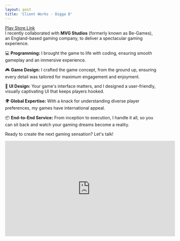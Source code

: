 ```yaml
---
layout: post
title: 'Client Works - Digga D'
---
```

[Play Store Link](https://play.google.com/store/apps/details?id=com.begames.diggad) <br/>
I recently collaborated with **MVG Studios** (formerly known as Be-Games), an England-based gaming company, to deliver a spectacular gaming experience.

💻 **Programming:** I brought the game to life with coding, ensuring smooth gameplay and an immersive experience.

🎮 **Game Design:** I crafted the game concept, from the ground up, ensuring every detail was tailored for maximum engagement and enjoyment.

🎨 **UI Design:** Your game's interface matters, and I designed a user-friendly, visually captivating UI that keeps players hooked.

🌍 **Global Expertise:** With a knack for understanding diverse player preferences, my games have international appeal.

📦 **End-to-End Service:** From inception to execution, I handle it all, so you can sit back and watch your gaming dreams become a reality.

Ready to create the next gaming sensation? Let's talk!

<iframe width="560" height="315" src="https://www.youtube.com/embed/kAXqUoOS7mI?si=TkUdSZE_xzTdzsgb" title="YouTube video player" frameborder="0" allow="accelerometer; autoplay; clipboard-write; encrypted-media; gyroscope; picture-in-picture; web-share" allowfullscreen></iframe>